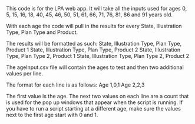 This code is for the LPA web app. It will take all the inputs used for ages 
0, 5, 15, 16, 18, 40, 45, 46, 50, 51, 61, 66, 71, 76, 81, 86 and 91 years old.

With each age the code will pull in the results for every State, Illustration Type, Plan Type and Product.

The results will be formatted as such:
State, Illustration Type, Plan Type, Product 1
State, Illustration Type, Plan Type, Product 2
State, Illustration Type, Plan Type 2, Product 1
State, Illustration Type, Plan Type 2, Product 2

The ageInput.csv file will contain the ages to test and then two additional values per line.

The format for each line is as follows:
Age 1,0,1
Age 2,2,3

The first value is the age. The next two values on each line are a count that is used for the 
pop up windows that appear when the script is running. If you have to run a script starting at a 
different age, make sure the values next to the first age start with 0 and 1.

